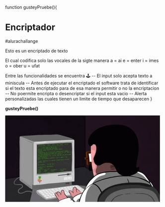 function gusteyPruebe(){
# Encriptador
#alurachallange

Esto es un encriptado de texto 

El cual codifica solo las vocales de la sigte manera
a = ai
e = enter
i = imes
o = ober
u = ufat

Entre las funcionalidades se encuentra 🕹
-- El input solo acepta texto a miniscula 
-- Antes de ejecutar el encriptado el software trata de identificar si el texto esta encriptado para de esa manera permitir o no la encriptacion 
-- No poermite encripta o desencriptar si el input esta vacio 
-- Alerta personalizadas las cuales tienen un limite de tiempo que desaparecen 
}

**gusteyPruebe()**

<img src="./img/coding.gif" alt=""/>
